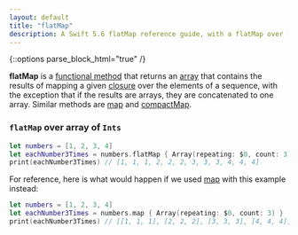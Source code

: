 ```yaml
---
layout: default
title: "flatMap"
description: A Swift 5.6 flatMap reference guide, with a flatMap over [Int] example.
---
```

{::options parse_block_html="true" /}

**flatMap** is a [functional method](/functional-methods-comparison) that returns an [array](/arrays) that contains the results of mapping a given [closure](/closures) over the elements of a sequence, with the exception that if the results are arrays, they are concatenated to one array. Similar methods are [map](/map) and [compactMap](/compactmap).

### `flatMap` over array of `Ints`

```swift
let numbers = [1, 2, 3, 4]
let eachNumber3Times = numbers.flatMap { Array(repeating: $0, count: 3) }
print(eachNumber3Times) // [1, 1, 1, 2, 2, 2, 3, 3, 3, 4, 4, 4]
```

For reference, here is what would happen if we used [map](/map) with this example instead:

```swift
let numbers = [1, 2, 3, 4]
let eachNumber3Times = numbers.map { Array(repeating: $0, count: 3) }
print(eachNumber3Times) // [[1, 1, 1], [2, 2, 2], [3, 3, 3], [4, 4, 4]]
```
